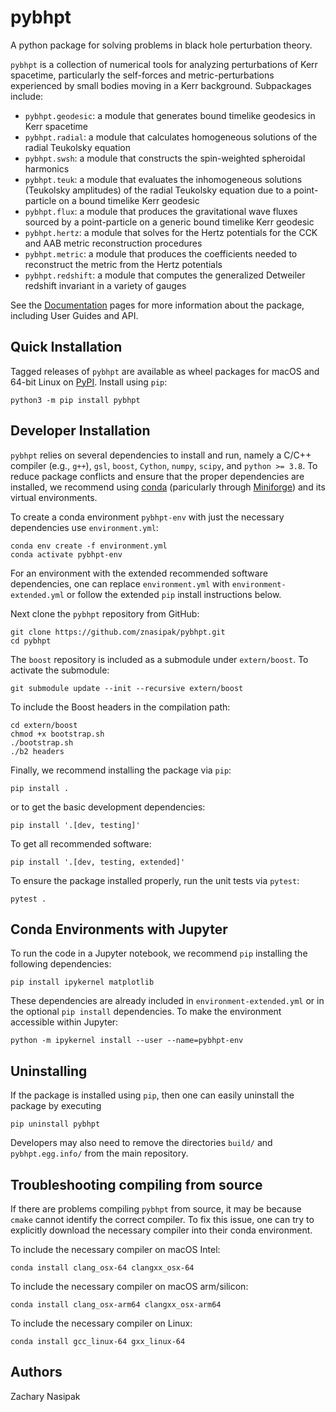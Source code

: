 # pybhpt

A python package for solving problems in black hole perturbation theory. 

`pybhpt` is a collection of numerical tools for analyzing perturbations of Kerr spacetime, particularly the self-forces and metric-perturbations experienced by small bodies moving in a Kerr background. Subpackages include: 

- `pybhpt.geodesic`: a module that generates bound timelike geodesics in Kerr spacetime
- `pybhpt.radial`: a module that calculates homogeneous solutions of the radial Teukolsky equation
- `pybhpt.swsh`: a module that constructs the spin-weighted spheroidal harmonics
- `pybhpt.teuk`: a module that evaluates the inhomogeneous solutions (Teukolsky amplitudes) of the radial Teukolsky equation due to a point-particle on a bound timelike Kerr geodesic
- `pybhpt.flux`: a module that produces the gravitational wave fluxes sourced by a point-particle on a generic bound timelike Kerr geodesic
- `pybhpt.hertz`: a module that solves for the Hertz potentials for the CCK and AAB metric reconstruction procedures
- `pybhpt.metric`: a module that produces the coefficients needed to reconstruct the metric from the Hertz potentials
- `pybhpt.redshift`: a module that computes the generalized Detweiler redshift invariant in a variety of gauges

See the [Documentation](https://pybhpt.readthedocs.io/en/latest/) pages for more information about the package, including User Guides and API.

## Quick Installation

Tagged releases of `pybhpt` are available as wheel packages for macOS and 64-bit Linux on [PyPI](https://pypi.org/project/matplotlib/). Install using `pip`:
```
python3 -m pip install pybhpt
```

## Developer Installation

`pybhpt` relies on several dependencies to install and run, namely a C/C++ compiler (e.g., `g++`), `gsl`, `boost`, `Cython`, `numpy`, `scipy`, and `python >= 3.8`. To reduce package conflicts and ensure that the proper dependencies are installed, we recommend using [conda](https://docs.conda.io/en/latest/) (paricularly through [Miniforge](https://github.com/conda-forge/miniforge)) and its virtual environments.

To create a conda environment `pybhpt-env` with just the necessary dependencies use `environment.yml`:
```
conda env create -f environment.yml
conda activate pybhpt-env
```
For an environment with the extended recommended software dependencies, one can replace `environment.yml` with `environment-extended.yml` or follow the extended `pip` install instructions below. 

Next clone the `pybhpt` repository from GitHub:
```
git clone https://github.com/znasipak/pybhpt.git
cd pybhpt
```
The `boost` repository is included as a submodule under `extern/boost`. To activate the submodule:
```
git submodule update --init --recursive extern/boost
```
To include the Boost headers in the compilation path:
```
cd extern/boost
chmod +x bootstrap.sh
./bootstrap.sh
./b2 headers
```
Finally, we recommend installing the package via `pip`:
```
pip install .
```
or to get the basic development dependencies:
```
pip install '.[dev, testing]'
```
To get all recommended software:
```
pip install '.[dev, testing, extended]'
```
To ensure the package installed properly, run the unit tests via `pytest`:
```
pytest .
```

## Conda Environments with Jupyter

To run the code in a Jupyter notebook, we recommend `pip` installing the following dependencies:
```
pip install ipykernel matplotlib
```
These dependencies are already included in `environment-extended.yml` or in the optional `pip install` dependencies. To make the environment accessible within Jupyter:
```
python -m ipykernel install --user --name=pybhpt-env
```

## Uninstalling

If the package is installed using `pip`, then one can easily uninstall the package by executing
```
pip uninstall pybhpt
```
Developers may also need to remove the directories `build/` and `pybhpt.egg.info/` from the main repository.

## Troubleshooting compiling from source

If there are problems compiling `pybhpt` from source, it may be because `cmake` cannot identify the correct compiler. To fix this issue, one can try to explicitly download the necessary compiler into their conda environment.

To include the necessary compiler on macOS Intel:
```
conda install clang_osx-64 clangxx_osx-64
```
To include the necessary compiler on macOS arm/silicon:
```
conda install clang_osx-arm64 clangxx_osx-arm64
```
To include the necessary compiler on Linux:
```
conda install gcc_linux-64 gxx_linux-64
```

## Authors

Zachary Nasipak
